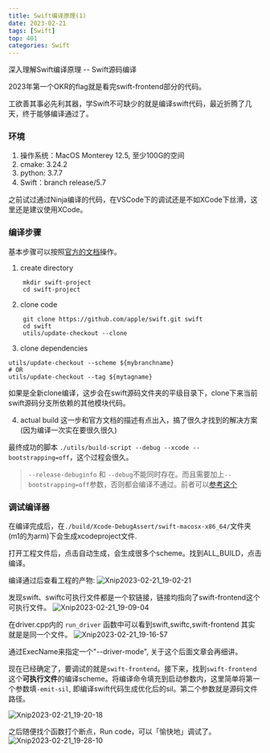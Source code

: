 ```yaml
---
title: Swift编译原理(1)
date: 2023-02-21
tags: [Swift]
top: 401
categories: Swift
---
```


深入理解Swift编译原理 -- Swift源码编译

<!-- more -->

2023年第一个OKR的flag就是看完swift-frontend部分的代码。

工欲善其事必先利其器，学Swift不可缺少的就是编译swift代码，最近折腾了几天，终于能够编译通过了。

### 环境
1. 操作系统：MacOS Monterey 12.5, 至少100G的空间
2. cmake: 3.24.2
3. python: 3.7.7
4. Swift：branch release/5.7

之前试过通过Ninja编译的代码，在VSCode下的调试还是不如XCode下丝滑，这里还是建议使用XCode。

### 编译步骤

基本步骤可以按照[官方的文档](https://github.com/apple/swift/blob/main/docs/HowToGuides/GettingStarted.md)操作。

1. create directory
```
    mkdir swift-project
    cd swift-project
```

2. clone code
```
    git clone https://github.com/apple/swift.git swift
    cd swift
    utils/update-checkout --clone
```

3. clone dependencies
```
utils/update-checkout --scheme ${mybranchname}
# OR
utils/update-checkout --tag ${mytagname}
```
如果是全新clone编译，这步会在swift源码文件夹的平级目录下，clone下来当前swift源码分支所依赖的其他模块代码。

4. actual build
这一步和官方文档的描述有点出入，搞了很久才找到的解决方案(因为编译一次实在要很久很久)

最终成功的脚本 `./utils/build-script --debug --xcode --bootstrapping=off`，这个过程会很久。

> `--release-debuginfo` 和 `--debug`不能同时存在。而且需要加上`--bootstrapping=off`参数，否则都会编译不通过。前者可以[参考这个](https://forums.swift.org/t/problems-with-build-script-building-compiler-with-xcode/53477/6)

### 调试编译器
在编译完成后，在`./build/Xcode-DebugAssert/swift-macosx-x86_64/`文件夹(m1的为arm)下会生成xcodeproject文件.

打开工程文件后，点击自动生成，会生成很多个scheme。找到ALL_BUILD，点击编译。

编译通过后查看工程的产物:
![Xnip2023-02-21_19-02-21](Xnip2023-02-21_19-02-21.jpg)

发现swift、swiftc可执行文件都是一个软链接，链接均指向了swift-frontend这个可执行文件。
![Xnip2023-02-21_19-09-04](Xnip2023-02-21_19-09-04.jpg)

在driver.cpp内的 `run_driver` 函数中可以看到swift,swiftc,swift-frontend 其实就是是同一个文件。
![Xnip2023-02-21_19-16-57](Xnip2023-02-21_19-16-57.jpg)

通过ExecName来指定一个"--driver-mode", 关于这个后面文章会再细讲。

现在已经确定了，要调试的就是`swift-frontend`。接下来，找到`swift-frontend`这个**可执行文件**的编译scheme。将编译命令填充到启动参数内，这里简单将第一个参数填`-emit-sil`, 即编译swift代码生成优化后的sil。第二个参数就是源码文件路径。

![Xnip2023-02-21_19-20-18](Xnip2023-02-21_19-20-18.jpg)

之后随便找个函数打个断点，Run code，可以「愉快地」调试了。
![Xnip2023-02-21_19-28-10](Xnip2023-02-21_19-28-10.jpg)

